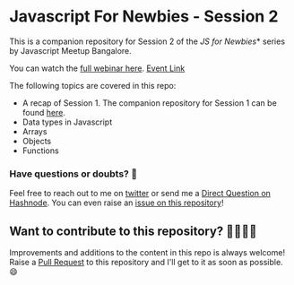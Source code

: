 # Javascript For Newbies - Session 2

This is a companion repository for Session 2 of the *JS for Newbies** series by Javascript Meetup Bangalore.

You can watch the [full webinar here](https://www.youtube.com/watch?v=byB88mL9jEs).
[Event Link](https://www.meetup.com/JavaScript-Meetup-Bangalore/events/246187384/)

The following topics are covered in this repo:

- A recap of Session 1. The companion repository for Session 1 can be found [here](https://github.com/ashish1729/jsForNewbies-talk-1).
- Data types in Javascript
- Arrays
- Objects
- Functions

### Have questions or doubts? 🤔

Feel free to reach out to me on [twitter](https://twitter.com/AbinavSeelan) or send me a [Direct Question on Hashnode](https://hashnode.com/@abinavseelan). You can even raise an [issue on this repository](https://github.com/abinavseelan/js-for-newbies-2/issues)!

## Want to contribute to this repository? 👩‍💻👨‍💻

Improvements and additions to the content in this repo is always welcome! Raise a [Pull Request](https://github.com/abinavseelan/js-for-newbies-2/pulls) to this repository and I'll get to it as soon as possible. 😄
